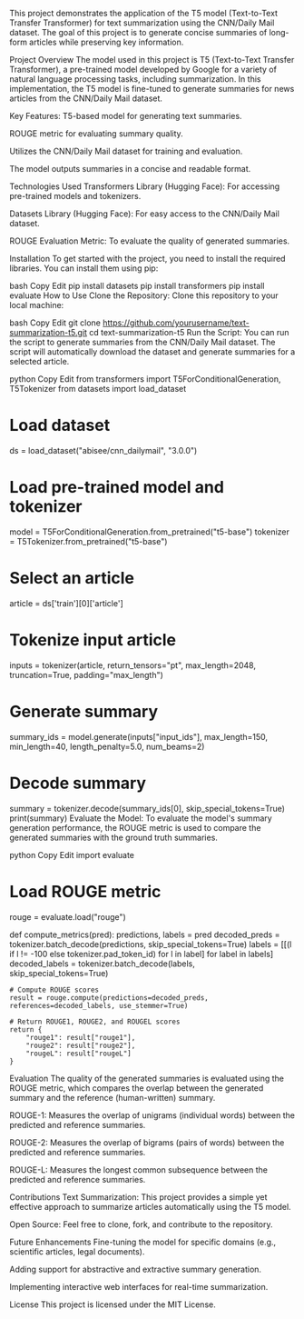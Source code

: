 
This project demonstrates the application of the T5 model (Text-to-Text Transfer Transformer) for text summarization using the CNN/Daily Mail dataset. The goal of this project is to generate concise summaries of long-form articles while preserving key information.

Project Overview
The model used in this project is T5 (Text-to-Text Transfer Transformer), a pre-trained model developed by Google for a variety of natural language processing tasks, including summarization. In this implementation, the T5 model is fine-tuned to generate summaries for news articles from the CNN/Daily Mail dataset.

Key Features:
T5-based model for generating text summaries.

ROUGE metric for evaluating summary quality.

Utilizes the CNN/Daily Mail dataset for training and evaluation.

The model outputs summaries in a concise and readable format.

Technologies Used
Transformers Library (Hugging Face): For accessing pre-trained models and tokenizers.

Datasets Library (Hugging Face): For easy access to the CNN/Daily Mail dataset.

ROUGE Evaluation Metric: To evaluate the quality of generated summaries.

Installation
To get started with the project, you need to install the required libraries. You can install them using pip:

bash
Copy
Edit
pip install datasets
pip install transformers
pip install evaluate
How to Use
Clone the Repository: Clone this repository to your local machine:

bash
Copy
Edit
git clone https://github.com/yourusername/text-summarization-t5.git
cd text-summarization-t5
Run the Script: You can run the script to generate summaries from the CNN/Daily Mail dataset. The script will automatically download the dataset and generate summaries for a selected article.

python
Copy
Edit
from transformers import T5ForConditionalGeneration, T5Tokenizer
from datasets import load_dataset

# Load dataset
ds = load_dataset("abisee/cnn_dailymail", "3.0.0")

# Load pre-trained model and tokenizer
model = T5ForConditionalGeneration.from_pretrained("t5-base")
tokenizer = T5Tokenizer.from_pretrained("t5-base")

# Select an article
article = ds['train'][0]['article']

# Tokenize input article
inputs = tokenizer(article, return_tensors="pt", max_length=2048, truncation=True, padding="max_length")

# Generate summary
summary_ids = model.generate(inputs["input_ids"], max_length=150, min_length=40, length_penalty=5.0, num_beams=2)

# Decode summary
summary = tokenizer.decode(summary_ids[0], skip_special_tokens=True)
print(summary)
Evaluate the Model: To evaluate the model's summary generation performance, the ROUGE metric is used to compare the generated summaries with the ground truth summaries.

python
Copy
Edit
import evaluate

# Load ROUGE metric
rouge = evaluate.load("rouge")

def compute_metrics(pred):
    predictions, labels = pred
    decoded_preds = tokenizer.batch_decode(predictions, skip_special_tokens=True)
    labels = [[(l if l != -100 else tokenizer.pad_token_id) for l in label] for label in labels]
    decoded_labels = tokenizer.batch_decode(labels, skip_special_tokens=True)

    # Compute ROUGE scores
    result = rouge.compute(predictions=decoded_preds, references=decoded_labels, use_stemmer=True)

    # Return ROUGE1, ROUGE2, and ROUGEL scores
    return {
        "rouge1": result["rouge1"],
        "rouge2": result["rouge2"],
        "rougeL": result["rougeL"]
    }
Evaluation
The quality of the generated summaries is evaluated using the ROUGE metric, which compares the overlap between the generated summary and the reference (human-written) summary.

ROUGE-1: Measures the overlap of unigrams (individual words) between the predicted and reference summaries.

ROUGE-2: Measures the overlap of bigrams (pairs of words) between the predicted and reference summaries.

ROUGE-L: Measures the longest common subsequence between the predicted and reference summaries.

Contributions
Text Summarization: This project provides a simple yet effective approach to summarize articles automatically using the T5 model.

Open Source: Feel free to clone, fork, and contribute to the repository.

Future Enhancements
Fine-tuning the model for specific domains (e.g., scientific articles, legal documents).

Adding support for abstractive and extractive summary generation.

Implementing interactive web interfaces for real-time summarization.

License
This project is licensed under the MIT License.
